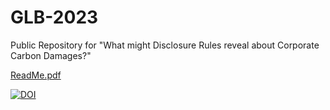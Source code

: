 # GLB-2023
Public Repository for "What might Disclosure Rules reveal about Corporate Carbon Damages?"

[ReadMe.pdf](https://github.com/pabreuer/GLB-2023/files/12176084/ReadMe.pdf)

[![DOI](https://zenodo.org/badge/671180605.svg)](https://zenodo.org/badge/latestdoi/671180605)
